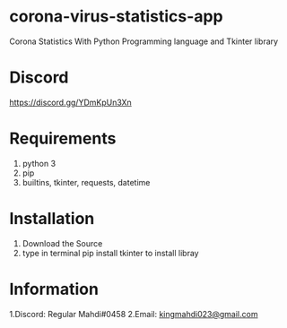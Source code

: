 # corona-virus-statistics-app
Corona Statistics With Python Programming language and Tkinter library

# Discord
https://discord.gg/YDmKpUn3Xn

# Requirements
1. python 3
2. pip
3. builtins, tkinter, requests, datetime

# Installation
1. Download the Source
2. type in terminal pip install tkinter to install libray

# Information
1.Discord: Regular Mahdi#0458 2.Email: kingmahdi023@gmail.com
